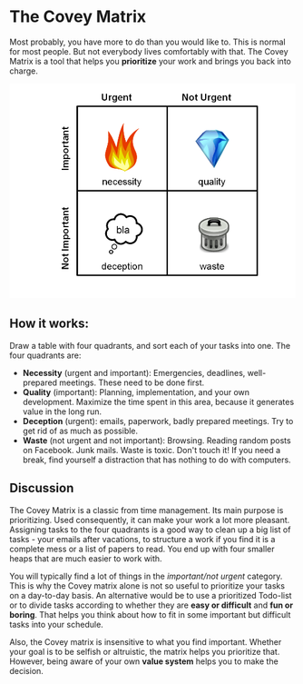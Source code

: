 # The Covey Matrix

Most probably, you have more to do than you would like to. This is normal for most people. But not everybody lives comfortably with that. The Covey Matrix is a tool that helps you **prioritize** your work and brings you back into charge.

![Covey Matrix](images/tools/covey_matrix.png)

## How it works:

Draw a table with four quadrants, and sort each of your tasks into one. The four quadrants are:

* **Necessity** (urgent and important): Emergencies, deadlines, well-prepared meetings. These need to be done first.
* **Quality** (important): Planning, implementation, and your own development. Maximize the time spent in this area, because it generates value in the long run.
* **Deception** (urgent): emails, paperwork, badly prepared meetings. Try to get rid of as much as possible.
* **Waste** (not urgent and not important): Browsing. Reading random posts on Facebook. Junk mails. Waste is toxic. Don't touch it! If you need a break, find yourself a distraction that has nothing to do with computers.

## Discussion

The Covey Matrix is a classic from time management. Its main purpose is prioritizing. Used consequently, it can make your work a lot more pleasant. Assigning tasks to the four quadrants is a good way to clean up a big list of tasks - your emails after vacations, to structure a work if you find it is a complete mess or a list of papers to read. You end up with four smaller heaps that are much easier to work with. 

You will typically find a lot of things in the *important/not urgent* category. This is why the Covey matrix alone is not so useful to prioritize your tasks on a day-to-day basis. An alternative would be to use a prioritized Todo-list or to divide tasks according to whether they are **easy or difficult** and **fun or boring**. That helps you think about how to fit in some important but difficult tasks into your schedule.

Also, the Covey matrix is insensitive to what you find important. Whether your goal is to be selfish or altruistic, the matrix helps you prioritize that. However, being aware of your own **value system** helps you to make the decision.
